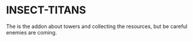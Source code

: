 # INSECT-TITANS
The is the addon about towers and collecting the resources, but be careful enemies are coming.
